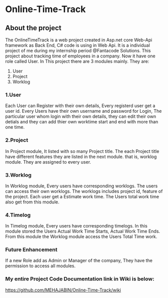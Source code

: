 # Online-Time-Track

## About the project

The OnlineTimeTrack is a web project created in Asp.net core Web-Api framework  as Back End, C# code is using in Web Api. 
It is a individual project of me during my internship period @Fantacode Solutions. This project about tracking time of employees
in a company. Now it have one role called User. In This project there are 3 modules mainly. They are:

1. User 
2. Project
3. Worklog


### 1.User

Each User can Register with their own details, Every registerd user get a user id. Every Users have their own username and password for Login,
The particular user whom login with their own details, they can edit their own detials and they can add thier own worktime start and end with
more than one time.


### 2.Project

In Project module, It listed with so many Project title. The each Project title have different features
they are listed in the next module. that is, worklog module. They are assigned to every user.


### 3.Worklog

In Worklog module, Every users have corresponding worklogs. The users can access their own worklogs. The worklogs includes project id, feature of the project.
Each user get a Estimate work time. The Users total work time also get from this module.

### 4.Timelog

In Timelog module, Every users have corresponding timelogs. In this module stored the Users Actual Work Time Starts, Actual Work Time Ends. From this module the Worklog module access the Users Total Time work.




 



### Future Enhancement

If a new Role add as Admin or Manager of the company, They have the permission to access all modules.





### My entire Project Code Documentation link in Wiki is below:

https://github.com/MEHAJABIN/Online-Time-Track/wiki











